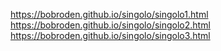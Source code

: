 https://bobroden.github.io/singolo/singolo1.html
https://bobroden.github.io/singolo/singolo2.html
https://bobroden.github.io/singolo/singolo3.html